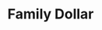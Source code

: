 ---
title: "Family Dollar"
url: /hickory/family-dollar-springs-road-northeast/
shop: variety store
---